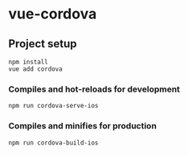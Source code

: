 # vue-cordova

## Project setup
```
npm install
vue add cordova
```

### Compiles and hot-reloads for development
```
npm run cordova-serve-ios
```

### Compiles and minifies for production
```
npm run cordova-build-ios
```
